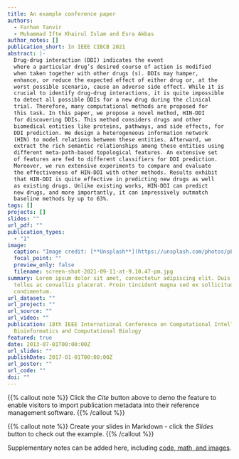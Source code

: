 ```yaml
---
title: An example conference paper
authors:
  - Farhan Tanvir
  - Muhammad Ifte Khairul Islam and Esra Akbas
author_notes: []
publication_short: In IEEE CIBCB 2021
abstract: |-
  Drug-drug interaction (DDI) indicates the event
  where a particular drug’s desired course of action is modified
  when taken together with other drugs (s). DDIs may hamper,
  enhance, or reduce the expected effect of either drug or, at the
  worst possible scenario, cause an adverse side effect. While it is
  crucial to identify drug-drug interactions, it is quite impossible
  to detect all possible DDIs for a new drug during the clinical
  trial. Therefore, many computational methods are proposed for
  this task. In this paper, we propose a novel method, HIN-DDI
  for discovering DDIs. This method considers drugs and other
  biomedical entities like proteins, pathways, and side effects, for
  DDI prediction. We design a heterogeneous information network
  (HIN) to model relations between these entities. Afterward, we
  extract the rich semantic relationships among these entities using
  different meta-path-based topological features. An extensive set
  of features are fed to different classifiers for DDI prediction.
  Moreover, we run extensive experiments to compare and evaluate
  the effectiveness of HIN-DDI with other methods. Results exhibit
  that HIN-DDI is quite effective in predicting new drugs as well
  as existing drugs. Unlike existing works, HIN-DDI can predict
  new drugs, and more importantly, it can impressively outmatch
  baseline methods by up to 63%.
tags: []
projects: []
slides: ""
url_pdf: ""
publication_types:
  - "1"
image:
  caption: "Image credit: [**Unsplash**](https://unsplash.com/photos/pLCdAaMFLTE)"
  focal_point: ""
  preview_only: false
  filename: screen-shot-2021-09-11-at-9.10.47-pm.jpg
summary: Lorem ipsum dolor sit amet, consectetur adipiscing elit. Duis posuere
  tellus ac convallis placerat. Proin tincidunt magna sed ex sollicitudin
  condimentum.
url_dataset: ""
url_project: ""
url_source: ""
url_video: ""
publication: 18th IEEE International Conference on Computational Intelligence in
  Bioinformatics and Computational Biology
featured: true
date: 2013-07-01T00:00:00Z
url_slides: ""
publishDate: 2017-01-01T00:00:00Z
url_poster: ""
url_code: ""
doi: ""
---
```


{{% callout note %}}
Click the *Cite* button above to demo the feature to enable visitors to import publication metadata into their reference management software.
{{% /callout %}}

{{% callout note %}}
Create your slides in Markdown - click the *Slides* button to check out the example.
{{% /callout %}}

Supplementary notes can be added here, including [code, math, and images](https://wowchemy.com/docs/writing-markdown-latex/).
